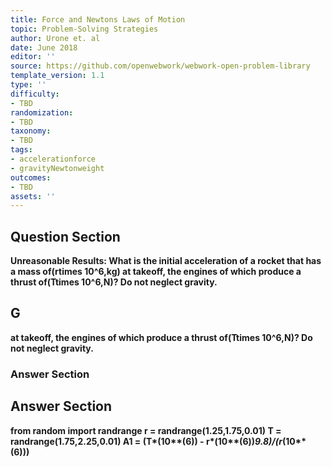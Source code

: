 ```yaml
---
title: Force and Newtons Laws of Motion
topic: Problem-Solving Strategies
author: Urone et. al
date: June 2018
editor: ''
source: https://github.com/openwebwork/webwork-open-problem-library
template_version: 1.1
type: ''
difficulty:
- TBD
randomization:
- TBD
taxonomy:
- TBD
tags:
- accelerationforce
- gravityNewtonweight
outcomes:
- TBD
assets: ''
---
```


## Question Section 

<b>Unreasonable Results:<b> What is the initial acceleration of a rocket that has a mass of(rtimes 10^6,kg) at takeoff, the engines of which produce a thrust of(Ttimes 10^6,N)? Do not neglect gravity.

## G
at takeoff, the engines of which produce a thrust of(Ttimes 10^6,N)? Do not neglect gravity.
### Answer Section


## Answer Section

from random import randrange
r = randrange(1.25,1.75,0.01)
T = randrange(1.75,2.25,0.01)
A1 = (T*(10**(6)) - r*(10**(6))*9.8)/(r*(10**(6)))